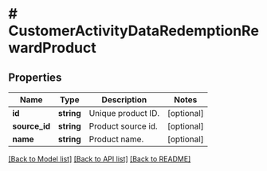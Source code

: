 # # CustomerActivityDataRedemptionRewardProduct

## Properties

Name | Type | Description | Notes
------------ | ------------- | ------------- | -------------
**id** | **string** | Unique product ID. | [optional]
**source_id** | **string** | Product source id. | [optional]
**name** | **string** | Product name. | [optional]

[[Back to Model list]](../../README.md#models) [[Back to API list]](../../README.md#endpoints) [[Back to README]](../../README.md)
